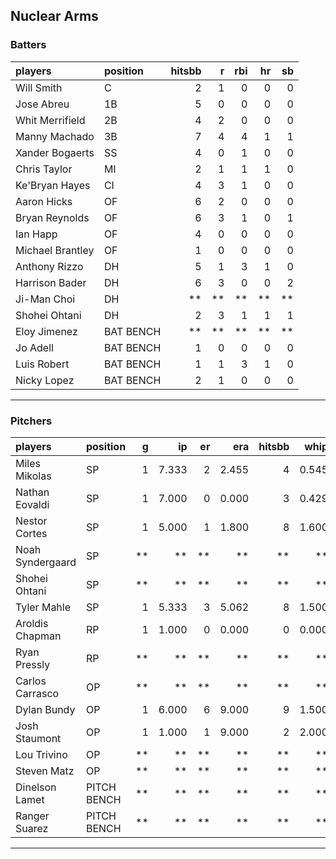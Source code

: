 ## Nuclear Arms

### Batters

 
|players          |position  | hitsbb|  r| rbi| hr| sb| 
|:----------------|:---------|------:|--:|---:|--:|--:| 
|Will Smith       |C         |      2|  1|   0|  0|  0| 
|Jose Abreu       |1B        |      5|  0|   0|  0|  0| 
|Whit Merrifield  |2B        |      4|  2|   0|  0|  0| 
|Manny Machado    |3B        |      7|  4|   4|  1|  1| 
|Xander Bogaerts  |SS        |      4|  0|   1|  0|  0| 
|Chris Taylor     |MI        |      2|  1|   1|  1|  0| 
|Ke'Bryan Hayes   |CI        |      4|  3|   1|  0|  0| 
|Aaron Hicks      |OF        |      6|  2|   0|  0|  0| 
|Bryan Reynolds   |OF        |      6|  3|   1|  0|  1| 
|Ian Happ         |OF        |      4|  0|   0|  0|  0| 
|Michael Brantley |OF        |      1|  0|   0|  0|  0| 
|Anthony Rizzo    |DH        |      5|  1|   3|  1|  0| 
|Harrison Bader   |DH        |      6|  3|   0|  0|  2| 
|Ji-Man Choi      |DH        |     **| **|  **| **| **| 
|Shohei Ohtani    |DH        |      2|  3|   1|  1|  1| 
|Eloy Jimenez     |BAT BENCH |     **| **|  **| **| **| 
|Jo Adell         |BAT BENCH |      1|  0|   0|  0|  0| 
|Luis Robert      |BAT BENCH |      1|  1|   3|  1|  0| 
|Nicky Lopez      |BAT BENCH |      2|  1|   0|  0|  0| 

* * *

### Pitchers

 
|players          |position    |  g|    ip| er|   era| hitsbb|  whip| so|  w| sv| 
|:----------------|:-----------|--:|-----:|--:|-----:|------:|-----:|--:|--:|--:| 
|Miles Mikolas    |SP          |  1| 7.333|  2| 2.455|      4| 0.545|  7|  0|  0| 
|Nathan Eovaldi   |SP          |  1| 7.000|  0| 0.000|      3| 0.429|  8|  0|  0| 
|Nestor Cortes    |SP          |  1| 5.000|  1| 1.800|      8| 1.600|  3|  1|  0| 
|Noah Syndergaard |SP          | **|    **| **|    **|     **|    **| **| **| **| 
|Shohei Ohtani    |SP          | **|    **| **|    **|     **|    **| **| **| **| 
|Tyler Mahle      |SP          |  1| 5.333|  3| 5.062|      8| 1.500|  5|  0|  0| 
|Aroldis Chapman  |RP          |  1| 1.000|  0| 0.000|      0| 0.000|  0|  0|  1| 
|Ryan Pressly     |RP          | **|    **| **|    **|     **|    **| **| **| **| 
|Carlos Carrasco  |OP          | **|    **| **|    **|     **|    **| **| **| **| 
|Dylan Bundy      |OP          |  1| 6.000|  6| 9.000|      9| 1.500|  7|  0|  0| 
|Josh Staumont    |OP          |  1| 1.000|  1| 9.000|      2| 2.000|  0|  0|  0| 
|Lou Trivino      |OP          | **|    **| **|    **|     **|    **| **| **| **| 
|Steven Matz      |OP          | **|    **| **|    **|     **|    **| **| **| **| 
|Dinelson Lamet   |PITCH BENCH | **|    **| **|    **|     **|    **| **| **| **| 
|Ranger Suarez    |PITCH BENCH | **|    **| **|    **|     **|    **| **| **| **| 


* * *


